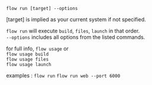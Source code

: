 `flow run [target] --options`

  [target] is implied as your current system if not specified. 
  
  `flow run` will execute `build`, `files`, `launch` in that order.    
  `--options` includes all options from the listed commands.
  
  for full info, `flow usage` or   
    `flow usage build`    
    `flow usage files`   
    `flow usage launch`   

  examples :
    `flow run`
    `flow run web --port 6000`